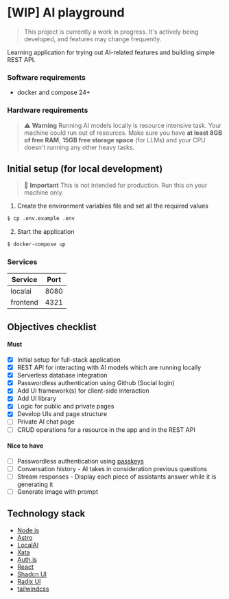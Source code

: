 # [WIP] AI playground
> This project is currently a work in progress. It's actively being developed, and features may change frequently.

Learning application for trying out AI-related features and building simple REST API.

### Software requirements
* docker and compose 24+

### Hardware requirements
> ⚠️ **Warning**
> Running AI models locally is resource intensive task. Your machine could run out of resources. Make sure you have **at least 8GB of free RAM**, **15GB free storage space** (for LLMs) and your CPU doesn't running any other heavy tasks.

## Initial setup (for local development)
> 🛑 **Important**
> This is not intended for production. Run this on your machine only.

1. Create the environment variables file and set all the required values
```sh
$ cp .env.example .env
```
2. Start the application
```sh
$ docker-compose up
```

### Services
| Service  | Port |
|----------|------|
| localai  | 8080 |
| frontend | 4321 |

## Objectives checklist

#### Must
* [x] Initial setup for full-stack application
* [x] REST API for interacting with AI models which are running locally
* [x] Serverless database integration
* [x] Passwordless authentication using Github (Social login)
* [x] Add UI framework(s) for client-side interaction
* [x] Add UI library
* [x] Logic for public and private pages
* [x] Develop UIs and page structure
* [ ] Private AI chat page
* [ ] CRUD operations for a resource in the app and in the REST API

#### Nice to have
* [ ] Passwordless authentication using [passkeys](https://passkeys.dev/)
* [ ] Conversation history - AI takes in consideration previous questions
* [ ] Stream responses - Display each piece of assistants answer while it is generating it
* [ ] Generate image with prompt

## Technology stack
* [Node.js](https://nodejs.org/en)
* [Astro](https://astro.build/)
* [LocalAI](https://localai.io/)
* [Xata](https://xata.io)
* [Auth.js](https://authjs.dev/)
* [React](https://react.dev/)
* [Shadcn UI](https://ui.shadcn.com/)
* [Radix UI](https://www.radix-ui.com/)
* [tailwindcss](https://tailwindcss.com/)
